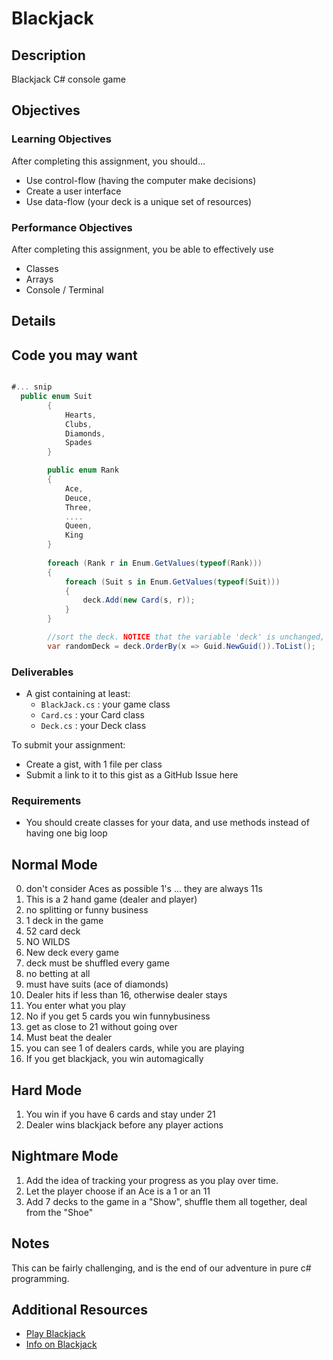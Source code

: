 # Blackjack

## Description
Blackjack C# console game


## Objectives

### Learning Objectives

After completing this assignment, you should…

* Use control-flow (having the computer make decisions)
* Create a user interface
* Use data-flow (your deck is a unique set of resources)


### Performance Objectives

After completing this assignment, you be able to effectively use

* Classes
* Arrays
* Console / Terminal




## Details

Code you may want
-----------------

```c#

#... snip
  public enum Suit
        {
            Hearts,
            Clubs,
            Diamonds,
            Spades            
        }

        public enum Rank
        {
            Ace,
            Deuce,
            Three,
            ....
            Queen,
            King
        }
        
        foreach (Rank r in Enum.GetValues(typeof(Rank)))
        {
            foreach (Suit s in Enum.GetValues(typeof(Suit)))
            {
                deck.Add(new Card(s, r));
            }
        }

        //sort the deck. NOTICE that the variable 'deck' is unchanged, but 'randomDeck' is the actual sorted deck.
        var randomDeck = deck.OrderBy(x => Guid.NewGuid()).ToList();

```

### Deliverables

* A gist containing at least:
  * `BlackJack.cs` : your game class
  * `Card.cs` : your Card class
  * `Deck.cs` : your Deck class

To submit your assignment:

* Create a gist, with 1 file per class
* Submit a link to it to this gist as a GitHub Issue here

### Requirements

* You should create classes for your data, and use methods instead of having one big loop


## Normal Mode

0. don't consider Aces as possible 1's ... they are always 11s
0. This is a 2 hand game (dealer and player)
0. no splitting or funny business
0. 1 deck in the game
0. 52 card deck
0. NO WILDS
0. New deck every game
0. deck must be shuffled every game
0. no betting at all
0. must have suits (ace of diamonds)
0. Dealer hits if less than 16, otherwise dealer stays
0. You enter what you play
0. No if you get 5 cards you win funnybusiness
0. get as close to 21 without going over
0. Must beat the dealer
0. you can see 1 of dealers cards, while you are playing
0. If you get blackjack, you win automagically

            
## Hard Mode

1. You win if you have 6 cards and stay under 21
1. Dealer wins blackjack before any player actions

## Nightmare Mode

1. Add the idea of tracking your progress as you play over time.
1. Let the player choose if an Ace is a 1 or an 11
1. Add 7 decks to the game in a "Show", shuffle them all together, deal from the "Shoe"
            


## Notes

This can be fairly challenging, and is the end of our adventure in pure c#
programming.

## Additional Resources

* [Play Blackjack](http://freeblackjackdoc.com/blackjack-game.htm)  
* [Info on Blackjack](https://en.wikipedia.org/wiki/Blackjack)
